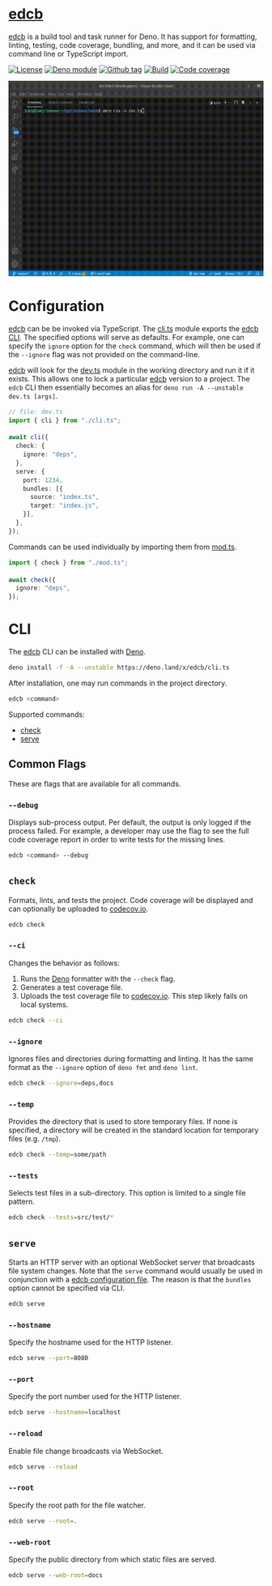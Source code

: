 # [edcb]

[edcb] is a build tool and task runner for Deno. It has support for formatting,
linting, testing, code coverage, bundling, and more, and it can be used via
command line or TypeScript import.

[![License][license-shield]](LICENSE)
[![Deno module][deno-land-shield]][deno-land]
[![Github
tag][github-shield]][github] [![Build][build-shield]][build]
[![Code
coverage][coverage-shield]][coverage]

![edcb in action](docs/video.gif)

# Configuration

[edcb] can be be invoked via TypeScript. The [cli.ts](cli.ts) module exports the
[edcb CLI](#cli). The specified options will serve as defaults. For example, one
can specify the `ignore` option for the `check` command, which will then be used
if the `--ignore` flag was not provided on the command-line.

[edcb] will look for the [dev.ts](dev.ts) module in the working directory and
run it if it exists. This allows one to lock a particular [edcb] version to a
project. The `edcb` CLI then essentially becomes an alias for
`deno run -A --unstable dev.ts [args]`.

```ts
// file: dev.ts
import { cli } from "./cli.ts";

await cli({
  check: {
    ignore: "deps",
  },
  serve: {
    port: 1234,
    bundles: [{
      source: "index.ts",
      target: "index.js",
    }],
  },
});
```

Commands can be used individually by importing them from [mod.ts](mod.ts).

```ts
import { check } from "./mod.ts";

await check({
  ignore: "deps",
});
```

# CLI

The [edcb] CLI can be installed with [Deno].

```sh
deno install -f -A --unstable https://deno.land/x/edcb/cli.ts
```

After installation, one may run commands in the project directory.

```sh
edcb <command>
```

Supported commands:

- [check](#check)
- [serve](#serve)

## Common Flags

These are flags that are available for all commands.

### `--debug`

Displays sub-process output. Per default, the output is only logged if the
process failed. For example, a developer may use the flag to see the full code
coverage report in order to write tests for the missing lines.

```sh
edcb <command> --debug
```

## `check`

Formats, lints, and tests the project. Code coverage will be displayed and can
optionally be uploaded to [codecov.io].

```sh
edcb check
```

### `--ci`

Changes the behavior as follows:

1. Runs the [Deno] formatter with the `--check` flag.
2. Generates a test coverage file.
3. Uploads the test coverage file to [codecov.io]. This step likely fails on
   local systems.

```sh
edcb check --ci
```

### `--ignore`

Ignores files and directories during formatting and linting. It has the same
format as the `--ignore` option of `deno fmt` and `deno lint`.

```sh
edcb check --ignore=deps,docs
```

### `--temp`

Provides the directory that is used to store temporary files. If none is
specified, a directory will be created in the standard location for temporary
files (e.g. `/tmp`).

```sh
edcb check --temp=some/path
```

### `--tests`

Selects test files in a sub-directory. This option is limited to a single file
pattern.

```sh
edcb check --tests=src/test/*
```

## `serve`

Starts an HTTP server with an optional WebSocket server that broadcasts file
system changes. Note that the `serve` command would usually be used in
conjunction with a [edcb configuration file](#configuration). The reason is that
the `bundles` option cannot be specified via CLI.

```sh
edcb serve
```

### `--hostname`

Specify the hostname used for the HTTP listener.

```sh
edcb serve --port=8080
```

### `--port`

Specify the port number used for the HTTP listener.

```sh
edcb serve --hostname=localhost
```

### `--reload`

Enable file change broadcasts via WebSocket.

```sh
edcb serve --reload
```

### `--root`

Specify the root path for the file watcher.

```sh
edcb serve --root=.
```

### `--web-root`

Specify the public directory from which static files are served.

```sh
edcb serve --web-root=docs
```

[edcb]: #
[Deno]: https://deno.land
[GitHub Actions]: https://github.com/features/actions
[codecov.io]: https://codecov.io

<!-- badges -->

[github]: https://github.com/eibens/edcb
[github-shield]: https://img.shields.io/github/v/tag/eibens/edcb?label&logo=github
[coverage-shield]: https://img.shields.io/codecov/c/github/eibens/edcb?logo=codecov&label
[license-shield]: https://img.shields.io/github/license/eibens/edcb?color=informational
[coverage]: https://codecov.io/gh/eibens/edcb
[build]: https://github.com/eibens/edcb/actions/workflows/ci.yml
[build-shield]: https://img.shields.io/github/workflow/status/eibens/edcb/ci?logo=github&label
[deno-land]: https://deno.land/x/edcb
[deno-land-shield]: https://img.shields.io/badge/x/edcb-informational?logo=deno&label
